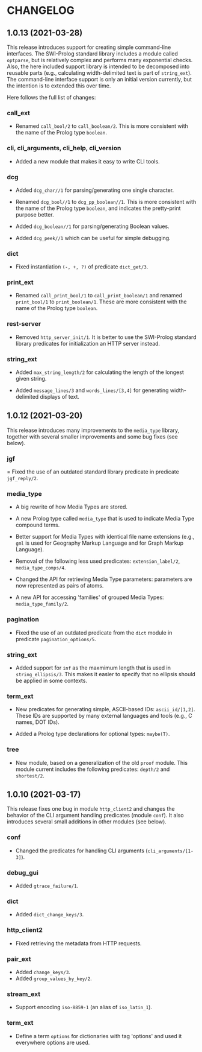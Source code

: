 # CHANGELOG

## 1.0.13 (2021-03-28)

This release introduces support for creating simple command-line
interfaces.  The SWI-Prolog standard library includes a module called
`optparse`, but is relatively complex and performs many exponential
checks.  Also, the here included support library is intended to be
decomposed into reusable parts (e.g., calculating width-delimited text
is part of `string_ext`).  The command-line interface support is only
an initial version currently, but the intention is to extended this
over time.

Here follows the full list of changes:

### call_ext

- Renamed `call_bool/2` to `call_boolean/2`.  This is more consistent
  with the name of the Prolog type `boolean`.

### cli, cli\_arguments, cli\_help, cli\_version

- Added a new module that makes it easy to write CLI tools.

### dcg

- Added `dcg_char//1` for parsing/generating one single character.

- Renamed `dcg_bool//1` to `dcg_pp_boolean//1`.  This is more
  consistent with the name of the Prolog type `boolean`, and indicates
  the pretty-print purpose better.

- Added `dcg_boolean//1` for parsing/generating Boolean values.

- Added `dcg_peek//1` which can be useful for simple debugging.

### dict

- Fixed instantiation `(-, +, ?)` of predicate `dict_get/3`.

### print_ext

- Renamed `call_print_bool/1` to `call_print_boolean/1` and renamed
  `print_bool/1` to `print_boolean/1`.  These are more consistent with
  the name of the Prolog type `boolean`.

### rest-server

- Removed `http_server_init/1`.  It is better to use the SWI-Prolog
  standard library predicates for initialization an HTTP server
  instead.

### string_ext

- Added `max_string_length/2` for calculating the length of the
  longest given string.

- Added `message_lines/3` and `words_lines/[3,4]` for generating
  width-delimited displays of text.

## 1.0.12 (2021-03-20)

This release introduces many improvements to the `media_type` library,
together with several smaller improvements and some bug fixes (see
below).

### jgf

= Fixed the use of an outdated standard library predicate in predicate
  `jgf_reply/2`.

### media_type

- A big rewrite of how Media Types are stored.

- A new Prolog type called `media_type` that is used to indicate Media
  Type compound terms.

- Better support for Media Types with identical file name extensions
  (e.g., `gml` is used for Geography Markup Language and for Graph
  Markup Language).

- Removal of the following less used predicates: `extension_label/2`,
  `media_type_comps/4`.

- Changed the API for retrieving Media Type parameters: parameters are
  now represented as pairs of atoms.

- A new API for accessing 'families' of grouped Media Types:
  `media_type_family/2`.

### pagination

- Fixed the use of an outdated predicate from the `dict` module in
  predicate `pagination_options/5`.

### string_ext

- Added support for `inf` as the maxmimum length that is used in
  `string_ellipsis/3`.  This makes it easier to specify that no
  ellipsis should be applied in some contexts.

### term_ext

- New predicates for generating simple, ASCII-based IDs:
  `ascii_id/[1,2]`.  These IDs are supported by many external
  languages and tools (e.g., C names, DOT IDs).

- Added a Prolog type declarations for optional types: `maybe(T)`.

### tree

- New module, based on a generalization of the old `proof` module.
  This module current includes the following predicates: `depth/2` and
  `shortest/2`.

## 1.0.10 (2021-03-17)

This release fixes one bug in module `http_client2` and changes the
behavior of the CLI argument handling predicates (module `conf`).  It
also introduces several small additions in other modules (see below).

### conf

- Changed the predicates for handling CLI arguments
  (`cli_arguments/[1-3]`).

### debug_gui

- Added `gtrace_failure/1`.

### dict

- Added `dict_change_keys/3`.

### http_client2

- Fixed retrieving the metadata from HTTP requests.

### pair_ext

- Added `change_keys/3`.
- Added `group_values_by_key/2`.

### stream_ext

- Support encoding `iso-8859-1` (an alias of `iso_latin_1`).

### term_ext

- Define a term `options` for dictionaries with tag 'options' and used
  it everywhere options are used.
